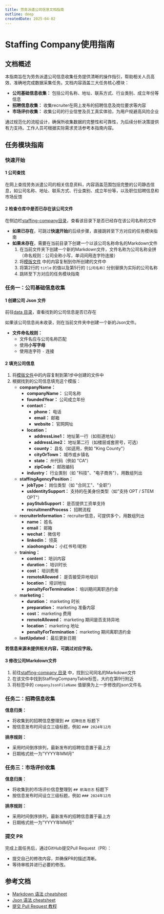 ```yaml
---
title: 劳务派遣公司信息文档指南
outline: deep
createdDate: 2025-04-02
---
```


# Staffing Company使用指南

## 文档概述

本指南旨在为劳务派遣公司信息收集任务提供清晰的操作指引，帮助相关人员高效、准确地完成数据采集任务。文档内容涵盖三大任务核心模块：

- **公司基础信息收集：** 包括公司名称、地址、联系方式、行业类别、成立年份等信息
- **招聘信息收集：** 收集recruiter在网上发布的招聘信息及岗位要求等内容
- **市场评价收集：** 收集公司的行业信誉及员工真实体验，为用户规避高风险企业

通过规范化的流程设计，确保所收集数据的完整性和可靠性，为后续分析决策提供有力支持。工作人员可根据实际需求灵活参考本指南内容。

## 任务模块指南

### 快速开始

#### 1 公司查找

在网上查找劳务派遣公司的相关信息资料，内容涵盖范围包括完整的公司静态信息，如公司名称、地址、联系方式、行业类别、成立年份等，以及职位招聘信息和市场反馈

#### 2 检查仓库中是否已存在该公司文件

在侧边栏[staffing-company目录](/staffing-company/overview.md)，查看该目录下是否已经存在该公司名称的文件

- **如果已存在**，可跳过**快速开始**的后续步骤，直接跳转至下方对应的任务模块指南
- **如果未存在**，需要在当前目录下创建一个以该公司名称命名的Markdown文件
  1. 在当前文件夹下创建一个新的Markdown文件，文件名称为公司名称全拼（命名规则：公司全称小写，单词间用连字符连接）
  2. 将[模版文件](/guide/staffing-company-utils/company-info-template.md) 中的内容复制到你所创建的文件中
  3. 将第2行的 `title` 的值以及第5行的 `[公司名称]` 分别替换为实际的公司名称
  4. 跳转至下方对应的任务模块指南

### 任务一：公司基础信息收集

#### 1 创建公司 Json 文件

前往[data 目录](/staffing-company/data)，查看找到的公司信息是否已存在

如果该公司信息尚未收录，则在当前文件夹中创建一个新的Json文件。

- **文件命名规则：**
    - 文件名应与公司名称匹配
    - 使用**小写字母**
    - 使用连字符 `-` 连接

#### 2 填充公司信息

1. 将[模版文件](/guide/staffing-company-utils/company-info-json-template.md)中的内容复制到第1步中创建的文件中
2. 根据找到的公司信息填充这个模版：
    - **companyName：**
        - **companyName：** 公司名称
        - **foundedYear：** 公司成立年份
        - **contact：**
            - **phone：** 电话
            - **email：** 邮箱
            - **website：** 官网网址
        - **location：**
            - **addressLine1：** 地址第一行（如街道地址）
            - **addressLine2：** 地址第二行（如楼层或套房号，可选）
            - **county：** 县名（如适用，例如 "King County"）
            - **cityOrTown：** 城市或乡镇名
            - **state：** 州代码（例如 "CA"）
            - **zipCode：** 邮政编码
        - **industry：** 行业类别（如 "科技"、"电子商务"），用数组列出
    - **staffingAgencyPosition：**
        - **jobType：** 岗位类型（如 "合同工"、"全职"）
        - **usIdentitySupport：** 支持的在美身份类型（如"支持 OPT / STEM OPT"）
        - **payStubSupport：**  是否提供工资单支持
        - **recruitmentProcess：** 招聘流程
    - **recruiterInformation：** recruiter信息，可提供多个，用数组列出
        - **name：** 姓名
        - **email：** 邮箱
        - **wechat：** 微信号
        - **linkedin：** 领英
        - **xiaohongshu：** 小红书号/昵称
    - **training：**
        - **content：** 培训内容
        - **duration：** 培训时长
        - **cost：** 培训费用
        - **remoteAllowed：** 是否接受异地培训
        - **location：** 培训地址
        - **penaltyForTermination：** 培训期间离职违约金
    - **marketing：**
        - **duration：** marketing 时长
        - **preparation：** marketing 准备内容
        - **cost：** marketing 费用
        - **remoteAllowed：** marketing 期间是否支持异地
        - **location：** marketing 地址
        - **penaltyForTermination：** marketing 期间离职违约金
    - **lastUpdated：** 最后更新日期

**若信息来源未提供相关内容，可跳过对应字段。**

#### 3 修改公司Markdown文件

1. 前往[staffing-company 目录](/staffing-company/overview.md) 中，找到公司同名的Markdown文件
2. 在该文件中找到StaffingCompanyTable标签，大约在第9行附近
3. 将标签中的 `companyJsonFileName` 值替换为上一步修改的json文件名

### 任务二：招聘信息收集

**信息归类：**
- 将收集到的招聘信息整理到 `## 招聘信息` 标题下
- 按信息发布时间设立三级标题，例如 `### 2024年12月`

**排序规则：**
- 采用时间倒序排列，最新发布的招聘信息置于最上方
- 日期格式统一为"YYYY年MM月"

### 任务三：市场评价收集

**信息归类：**
- 将收集到的市场评价信息整理到 `## 航海日志` 标题下
- 按信息发布时间设立三级标题，例如 `### 2024年12月`

**排序规则：**
- 采用时间倒序排列，最新发布的招聘信息置于最上方
- 日期格式统一为"YYYY年MM月"

### 提交 PR

完成上面任务后，通过GitHub提交Pull Request（PR）：

- 提交自己的修改内容，并确保PR的描述清晰。
- 等待审核并进行必要的修改。

## 参考文档

- [Markdown 语法 cheatsheet](/guide/markdown-cheatsheet.md)
- [Json 语法 cheatsheet](/guide/json-cheatsheet.md)
- [提交 Pull Request 教程](https://www.youtube.com/watch?v=Jp7aMDVXvwM)
